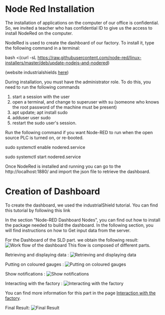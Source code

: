 # Node Red Installation
The installation of applications on the computer of our office is confidential. So, we invited a teacher who has confidential ID to give us the access to install NodeRed on the computer.

NodeRed is used to create the dashboard of our factory. To install it, type the following command in a terminal:

bash <(curl -sL https://raw.githubusercontent.com/node-red/linux-installers/master/deb/update-nodejs-and-nodered)

(website industrialshields [here](https://www.industrialshields.com/blog/arduino-industrial-1/post/arduino-tutorial-node-red-dashboard-and-arduino-web-server-440#:~:text=Node%2DRED%20is%20a%20programming,runtime%20in%20a%20single%20click/))

During installation, you must have the administrator role. To do this, you need to run the following commands

1. start a session with the user
2. open a terminal, and change to superuser with su (someone who knows the root password of the machine must be present)
3. apt update; apt install sudo
4. adduser user sudo
5. restart the sudo user's session.

Run the following command if you want Node-RED to run when the open source PLC is turned on, or re-booted.

sudo systemctl enable nodered.service

sudo systemctl start nodered.service

Once NodeRed is installed and running you can go to the http://localhost:1880/ and import the json file to retrieve the dashboard.

# Creation of Dashboard
To create the dashboard, we used the industrialShield tutorial. You can find this tutorial by following this link

In the section "Node-RED Dashboard Nodes", you can find out how to install the package needed to build the dashboard. In the following section, you will find instructions on how to Get input data from the server.

For the Dashboard of the SLD part. we obtain the following result:
![Work flow of the dashboard](https://github.com/Weizhe-JIA/2.Digital-twin-of-a-Fischertechnik-factory/blob/main/imgs/3.7%20FlowAll.png)
This flow is composed of different parts.

Retrieving and displaying data :
![Retrieving and displaying data](https://github.com/Weizhe-JIA/2.Digital-twin-of-a-Fischertechnik-factory/blob/main/imgs/3.8%20Motor.png)

Putting on coloured gauges :
![Putting on coloured gauges](https://github.com/Weizhe-JIA/2.Digital-twin-of-a-Fischertechnik-factory/blob/main/imgs/3.9%20Colors.png)

Show notifications :
![Show notifications](https://github.com/Weizhe-JIA/2.Digital-twin-of-a-Fischertechnik-factory/blob/main/imgs/3.10%20Notif.png)

Interacting with the factory :
![Interacting with the factory](https://github.com/Weizhe-JIA/2.Digital-twin-of-a-Fischertechnik-factory/blob/main/imgs/3.11%20Interaction.png)

You can find more information for this part in the page [Interaction with the factory](/).

Final Result:
![Final Result](https://github.com/Weizhe-JIA/2.Digital-twin-of-a-Fischertechnik-factory/blob/main/imgs/3.6%20Dashboard.png)
